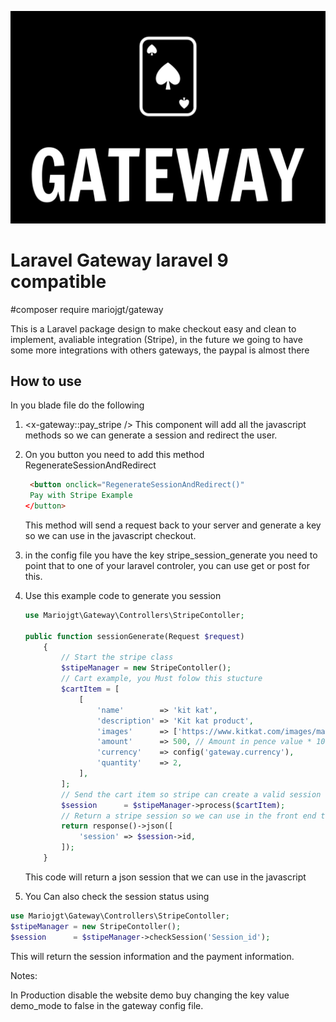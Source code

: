 ![image info](https://raw.githubusercontent.com/mariojgt/gateway/main/Publish/Art/logo.png)

# Laravel Gateway laravel 9 compatible

#composer require mariojgt/gateway

This is a Laravel package design to make checkout easy and clean to implement, avaliable integration (Stripe), in the future we going to have some more integrations with others gateways, the paypal is almost there

## How to use

In you blade file do the following

1. <x-gateway::pay_stripe /> This component will add all the javascript methods so we can generate a session and redirect the user.

2. On you button you need to add this method RegenerateSessionAndRedirect

   ```html
    <button onclick="RegenerateSessionAndRedirect()"
   	Pay with Stripe Example
   </button>
   ```

   This method will send a request back to your server and generate a key so we can use in the javascript checkout.

3. in the config file you have the key stripe_session_generate you need to point that to one of your laravel controler, you can use get or post for this.

4. Use this example code to generate you session

   ```php
   use Mariojgt\Gateway\Controllers\StripeContoller;

   public function sessionGenerate(Request $request)
       {
           // Start the stripe class
           $stipeManager = new StripeContoller();
           // Cart example, you Must folow this stucture
           $cartItem = [
               [
                   'name'        => 'kit kat',
                   'description' => 'Kit kat product',
                   'images'      => ['https://www.kitkat.com/images/main-logo-snap.png'],
                   'amount'      => 500, // Amount in pence value * 100
                   'currency'    => config('gateway.currency'),
                   'quantity'    => 2,
               ],
           ];
           // Send the cart item so stripe can create a valid session
           $session      = $stipeManager->process($cartItem);
           // Return a stripe session so we can use in the front end to redirect the user
           return response()->json([
               'session' => $session->id,
           ]);
       }
   ```

   This code will return a json session that we can use in the javascript

5. You Can also check the session status using

```php
use Mariojgt\Gateway\Controllers\StripeContoller;
$stipeManager = new StripeContoller();
$session      = $stipeManager->checkSession('Session_id');

```

This will return the session information and the payment information.



Notes:

In Production disable the website demo buy changing the key value demo_mode to false in the gateway config file.
